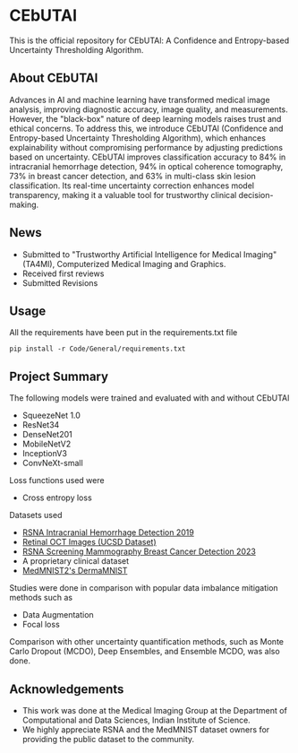 # CEbUTAl
This is the official repository for CEbUTAl: A Confidence and Entropy-based Uncertainty Thresholding Algorithm.

## About CEbUTAl
Advances in AI and machine learning have transformed medical image analysis, improving diagnostic accuracy, image quality, and measurements. However, the "black-box" nature of deep learning models raises trust and ethical concerns. To address this, we introduce CEbUTAl (Confidence and Entropy-based Uncertainty Thresholding Algorithm), which enhances explainability without compromising performance by adjusting predictions based on uncertainty. CEbUTAl improves classification accuracy to 84% in intracranial hemorrhage detection, 94% in optical coherence tomography, 73% in breast cancer detection, and 63% in multi-class skin lesion classification. Its real-time uncertainty correction enhances model transparency, making it a valuable tool for trustworthy clinical decision-making.

## News
- Submitted to "Trustworthy Artificial Intelligence for Medical Imaging" (TA4MI), Computerized Medical Imaging and Graphics.
- Received first reviews
- Submitted Revisions

## Usage

All the requirements have been put in the requirements.txt file

```pip install -r Code/General/requirements.txt```

## Project Summary
The following models were trained and evaluated with and without CEbUTAl
- SqueezeNet 1.0
- ResNet34
- DenseNet201
- MobileNetV2
- InceptionV3
- ConvNeXt-small

Loss functions used were
- Cross entropy loss

Datasets used
- [RSNA Intracranial Hemorrhage Detection 2019](https://www.kaggle.com/c/rsna-intracranial-hemorrhage-detection/overview)
- [Retinal OCT Images (UCSD Dataset)](https://www.kaggle.com/datasets/paultimothymooney/kermany2018)
- [RSNA Screening Mammography Breast Cancer Detection 2023](https://www.kaggle.com/competitions/rsna-breast-cancer-detection/overview)
- A proprietary clinical dataset
- [MedMNIST2's DermaMNIST](https://zenodo.org/records/10519652)

Studies were done in comparison with popular data imbalance mitigation methods such as
- Data Augmentation
- Focal loss

Comparison with other uncertainty quantification methods, such as Monte Carlo Dropout (MCDO), Deep Ensembles, and Ensemble MCDO, was also done.

## Acknowledgements
+ This work was done at the Medical Imaging Group at the Department of Computational and Data Sciences, Indian Institute of Science.
+ We highly appreciate RSNA and the MedMNIST dataset owners for providing the public dataset to the community.
